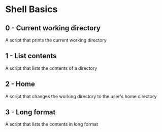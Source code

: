 # Shell Basics
## 0 - Current working directory
A script that prints the current working directory

## 1 - List contents
A script that lists the contents of a directory

## 2 - Home
A script that changes the working directory to the user's home directory

## 3 - Long format
A script that lists the contents in long format
